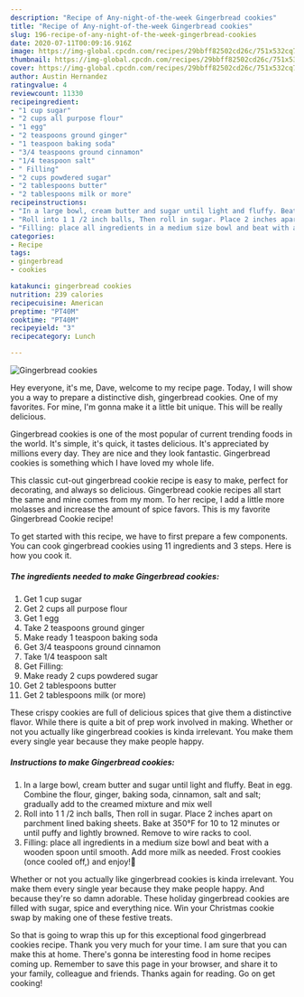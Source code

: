 ```yaml
---
description: "Recipe of Any-night-of-the-week Gingerbread cookies"
title: "Recipe of Any-night-of-the-week Gingerbread cookies"
slug: 196-recipe-of-any-night-of-the-week-gingerbread-cookies
date: 2020-07-11T00:09:16.916Z
image: https://img-global.cpcdn.com/recipes/29bbff82502cd26c/751x532cq70/gingerbread-cookies-recipe-main-photo.jpg
thumbnail: https://img-global.cpcdn.com/recipes/29bbff82502cd26c/751x532cq70/gingerbread-cookies-recipe-main-photo.jpg
cover: https://img-global.cpcdn.com/recipes/29bbff82502cd26c/751x532cq70/gingerbread-cookies-recipe-main-photo.jpg
author: Austin Hernandez
ratingvalue: 4
reviewcount: 11330
recipeingredient:
- "1 cup sugar"
- "2 cups all purpose flour"
- "1 egg"
- "2 teaspoons ground ginger"
- "1 teaspoon baking soda"
- "3/4 teaspoons ground cinnamon"
- "1/4 teaspoon salt"
- " Filling"
- "2 cups powdered sugar"
- "2 tablespoons butter"
- "2 tablespoons milk or more"
recipeinstructions:
- "In a large bowl, cream butter and sugar until light and fluffy. Beat in egg. Combine the flour, ginger, baking soda, cinnamon, salt and salt; gradually add to the creamed mixture and mix well"
- "Roll into 1 1 /2 inch balls, Then roll in sugar. Place 2 inches apart on parchment lined baking sheets. Bake at 350°F for 10 to 12 minutes or until puffy and lightly browned. Remove to wire racks to cool."
- "Filling: place all ingredients in a medium size bowl and beat with a wooden spoon until smooth. Add more milk as needed. Frost cookies (once cooled off,) and enjoy!🙂"
categories:
- Recipe
tags:
- gingerbread
- cookies

katakunci: gingerbread cookies 
nutrition: 239 calories
recipecuisine: American
preptime: "PT40M"
cooktime: "PT40M"
recipeyield: "3"
recipecategory: Lunch

---
```



![Gingerbread cookies](https://img-global.cpcdn.com/recipes/29bbff82502cd26c/751x532cq70/gingerbread-cookies-recipe-main-photo.jpg)

Hey everyone, it's me, Dave, welcome to my recipe page. Today, I will show you a way to prepare a distinctive dish, gingerbread cookies. One of my favorites. For mine, I'm gonna make it a little bit unique. This will be really delicious.

Gingerbread cookies is one of the most popular of current trending foods in the world. It's simple, it's quick, it tastes delicious. It's appreciated by millions every day. They are nice and they look fantastic. Gingerbread cookies is something which I have loved my whole life.

This classic cut-out gingerbread cookie recipe is easy to make, perfect for decorating, and always so delicious. Gingerbread cookie recipes all start the same and mine comes from my mom. To her recipe, I add a little more molasses and increase the amount of spice favors. This is my favorite Gingerbread Cookie recipe!


To get started with this recipe, we have to first prepare a few components. You can cook gingerbread cookies using 11 ingredients and 3 steps. Here is how you cook it.

<!--inarticleads1-->

##### The ingredients needed to make Gingerbread cookies:

1. Get 1 cup sugar
1. Get 2 cups all purpose flour
1. Get 1 egg
1. Take 2 teaspoons ground ginger
1. Make ready 1 teaspoon baking soda
1. Get 3/4 teaspoons ground cinnamon
1. Take 1/4 teaspoon salt
1. Get  Filling:
1. Make ready 2 cups powdered sugar
1. Get 2 tablespoons butter
1. Get 2 tablespoons milk (or more)


These crispy cookies are full of delicious spices that give them a distinctive flavor. While there is quite a bit of prep work involved in making. Whether or not you actually like gingerbread cookies is kinda irrelevant. You make them every single year because they make people happy. 

<!--inarticleads2-->

##### Instructions to make Gingerbread cookies:

1. In a large bowl, cream butter and sugar until light and fluffy. Beat in egg. Combine the flour, ginger, baking soda, cinnamon, salt and salt; gradually add to the creamed mixture and mix well
1. Roll into 1 1 /2 inch balls, Then roll in sugar. Place 2 inches apart on parchment lined baking sheets. Bake at 350°F for 10 to 12 minutes or until puffy and lightly browned. Remove to wire racks to cool.
1. Filling: place all ingredients in a medium size bowl and beat with a wooden spoon until smooth. Add more milk as needed. Frost cookies (once cooled off,) and enjoy!🙂


Whether or not you actually like gingerbread cookies is kinda irrelevant. You make them every single year because they make people happy. And because they&#39;re so damn adorable. These holiday gingerbread cookies are filled with sugar, spice and everything nice. Win your Christmas cookie swap by making one of these festive treats. 

So that is going to wrap this up for this exceptional food gingerbread cookies recipe. Thank you very much for your time. I am sure that you can make this at home. There's gonna be interesting food in home recipes coming up. Remember to save this page in your browser, and share it to your family, colleague and friends. Thanks again for reading. Go on get cooking!
